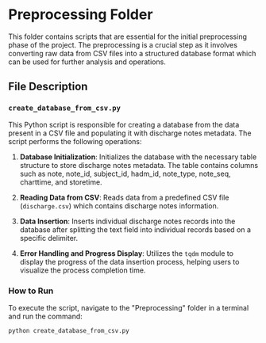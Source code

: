 # Preprocessing Folder

This folder contains scripts that are essential for the initial preprocessing phase of the project. The preprocessing is a crucial step as it involves converting raw data from CSV files into a structured database format which can be used for further analysis and operations.

## File Description

### `create_database_from_csv.py`

This Python script is responsible for creating a database from the data present in a CSV file and populating it with discharge notes metadata. The script performs the following operations:

1. **Database Initialization**:
   Initializes the database with the necessary table structure to store discharge notes metadata. The table contains columns such as note, note_id, subject_id, hadm_id, note_type, note_seq, charttime, and storetime.

2. **Reading Data from CSV**:
   Reads data from a predefined CSV file (`discharge.csv`) which contains discharge notes information.

3. **Data Insertion**:
   Inserts individual discharge notes records into the database after splitting the text field into individual records based on a specific delimiter.

4. **Error Handling and Progress Display**:
   Utilizes the `tqdm` module to display the progress of the data insertion process, helping users to visualize the process completion time.

### How to Run

To execute the script, navigate to the "Preprocessing" folder in a terminal and run the command:

```sh
python create_database_from_csv.py